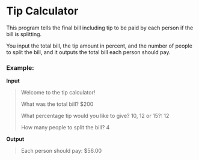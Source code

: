 # Tip Calculator

This program tells the final bill including tip to be paid by each person if the bill is splitting.

You input the total bill, the tip amount in percent, and the number of people to split the bill, and it outputs the total bill each person should pay.


### Example:

**Input**

> Welcome to the tip calculator!
> 
> What was the total bill? $200
> 
> What percentage tip would you like to give? 10, 12 or 15?: 12
> 
> How many people to split the bill? 4

**Output**

> Each person should pay: $56.00

